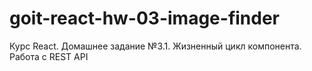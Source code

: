 # goit-react-hw-03-image-finder
Курс React. Домашнее задание №3.1. Жизненный цикл компонента. Работа с REST API
